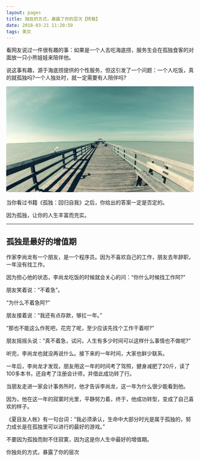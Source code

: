 ```yaml
---
layout: pages
title: 独处的方式，暴露了你的层次【转载】
date: 2018-03-21 11:20:59
tags: 美文
---
```


看网友说过一件很有趣的事：如果是一个人去吃海底捞，服务生会在孤独食客的对面放一只小熊娃娃来陪伴他。

说这事有趣，源于海底捞提供的个性服务，但这引发了一个问题：一个人吃饭，真的就孤独吗?一个人独处时，就一定需要有人陪伴吗?

![海边](https://raw.githubusercontent.com/geekhch/hexo/master/images/markdown/hai.jpeg?raw=true)

当你看过书籍《孤独：回归自我》之后，你给出的答案一定是否定的。

因为孤独，让你的人生丰富而充实。

*************

## 孤独是最好的增值期

作家李尚龙有一个朋友，是一个程序员。因为不喜欢自己的工作，朋友去年辞职，一年没有找工作。

因为担心他的状态，李尚龙吃饭的时候就会关心的问：“你什么时候找工作阿?”

朋友笑着说：“不着急”。

“为什么不着急阿?”

朋友接着说：“我还有点存款，够扛一年。”

“那也不能这么作死吧，花完了呢，至少应该先找个工作干着呗?”

朋友摇摇头说：“真不着急，试问，人生有多少时间可以这样什么事情也不做呢?”

听完，李尚龙也就没再说什么。接下来的一年时间，大家也鲜少联系。

一年后，李尚龙才发现，朋友用这一年的时间考了驾照，健身减肥了20斤，读了100多本书，还自考了注册会计师，并借此成功转了行。

当朋友走进一家会计事务所时，他才告诉李尚龙，这一年为什么很少能看到他。

因为，他在这一年的寂寞时光里，平静努力着，终于，他成功转型，变成了自己喜欢的样子。

《夏目友人帐》有一句台词：“我必须承认，生命中大部分时光是属于孤独的，努力成长是在孤独里可以进行的最好的游戏。”

不要因为孤独而耐不住寂寞，因为这是你人生中最好的增值期。


你独处的方式，暴露了你的层次

